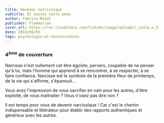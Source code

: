 ```yaml
---
title: Devenez narcissique
subtitle: Et sauvez votre peau
author: Fabrice Midal
publisher: Flammarion
cover_url: https://res.cloudinary.com/fcatuhe/image/upload/c_scale,w_512/v1711899163/raphaele-rodellar.fr/bibliotheque/9782266287463.jpg
date: 2019/06/05
tags: psychologie-et-neurosciences
---
```


### 4<sup>ème</sup> de couverture

Narcisse n'est nullement cet être égoïste, pervers, coupable de ne penser qu'à lui, mais l'homme qui apprend à se rencontrer, à se respecter, à se faire confiance. Narcisse est le symbole de la première fleur de printemps, de la vie qui s'affirme, s'épanouit...

Vous avez l'impression de vous sacrifier en vain pour les autres, d'être exploité, de vous maltraiter ? Vous n'osez pas dire non ?

Il est temps pour vous de devenir narcissique ! Car c'est le chemin indispensable et libérateur pour établir des rapports authentiques et généreux avec les autres.
